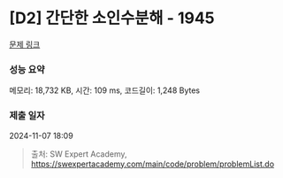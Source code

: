 # [D2] 간단한 소인수분해 - 1945 

[문제 링크](https://swexpertacademy.com/main/code/problem/problemDetail.do?contestProbId=AV5Pl0Q6ANQDFAUq) 

### 성능 요약

메모리: 18,732 KB, 시간: 109 ms, 코드길이: 1,248 Bytes

### 제출 일자

2024-11-07 18:09



> 출처: SW Expert Academy, https://swexpertacademy.com/main/code/problem/problemList.do